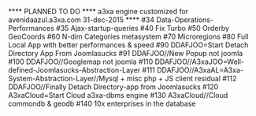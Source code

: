**** PLANNED TO DO ****
a3xa engine customized for avenidaazul.a3xa.com 
31-dec-2015 **** 
#34 Data-Operations-Performances
#35 Ajax-startup-queries 
#40 Fix Turbo 
#50 Orderby GeoCoords 
#60 N-dim Categories metasystem 
#70 Microregions 
#80 Full Local App with better performances & speed 
#90 DDAFJOO=Start Detach Directory App From Joomlasucks
#91 DDAFJOO//New Popup not joomla 
#100 DDAFJOO//Googlemap not joomla 
#110 DDAFJOO//A3xaJOO=Well-defined-Joomlasucks-Abstraction-Layer 
#111 DDAFJOO//A3xaAL=A3xa-System-Abstraction-Layer//Mysql + misc php + JS client residual
#112 DDAFJOO//Finally Detach Directory-app from Joomlasucks 
#120 A3xaCloud=Start Cloud a3xa-dbms engine 
#130 A3xaCloud//Cloud commondb & geodb 
#140 10x enterprises in the database 
